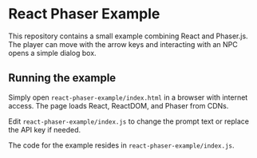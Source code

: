 # React Phaser Example

This repository contains a small example combining React and Phaser.js. The player can move with the arrow keys and interacting with an NPC opens a simple dialog box.

## Running the example

Simply open `react-phaser-example/index.html` in a browser with internet access. The page loads React, ReactDOM, and Phaser from CDNs.

Edit `react-phaser-example/index.js` to change the prompt text or replace the API key if needed.

The code for the example resides in `react-phaser-example/index.js`.
